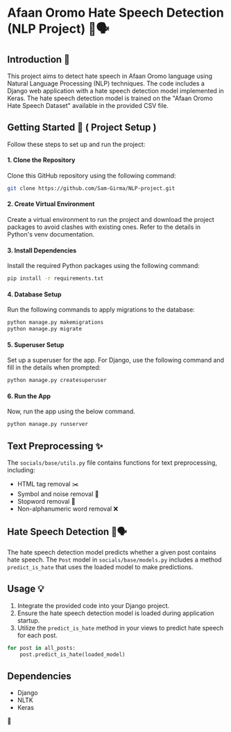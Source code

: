 # Afaan Oromo Hate Speech Detection (NLP Project) 🚫🗣️

## Introduction 📝
This project aims to detect hate speech in Afaan Oromo language using Natural Language Processing (NLP) techniques. The code includes a Django web application with a hate speech detection model implemented in Keras. The hate speech detection model is trained on the "Afaan Oromo Hate Speech Dataset" available in the provided CSV file.

## Getting Started 🚀 ( Project Setup )

Follow these steps to set up and run the project:

#### 1. Clone the Repository

Clone this GitHub repository using the following command:

```bash
git clone https://github.com/Sam-Girma/NLP-project.git 
```
#### 2. Create Virtual Environment
Create a virtual environment to run the project and download the project packages to avoid clashes with existing ones. Refer to the details in Python's venv documentation.

#### 3. Install Dependencies
Install the required Python packages using the following command:

```bash
pip install -r requirements.txt
```

#### 4. Database Setup
Run the following commands to apply migrations to the database:

```bash
python manage.py makemigrations
python manage.py migrate
```

#### 5. Superuser Setup
Set up a superuser for the app. For Django, use the following command and fill in the details when prompted:

```bash
python manage.py createsuperuser
```

#### 6. Run the App
Now, run the app using the below command.

```bash
python manage.py runserver
```

## Text Preprocessing ✨

The `socials/base/utils.py` file contains functions for text preprocessing, including:

- HTML tag removal ✂️
- Symbol and noise removal 🚮
- Stopword removal 🛑
- Non-alphanumeric word removal ❌

## Hate Speech Detection 🚫🗣️

The hate speech detection model predicts whether a given post contains hate speech. The `Post` model in `socials/base/models.py` includes a method `predict_is_hate` that uses the loaded model to make predictions.

## Usage 💡

1. Integrate the provided code into your Django project.
2. Ensure the hate speech detection model is loaded during application startup.
3. Utilize the `predict_is_hate` method in your views to predict hate speech for each post.

```python
for post in all_posts:
    post.predict_is_hate(loaded_model)
```
## Dependencies

- Django
- NLTK
- Keras

🚀
